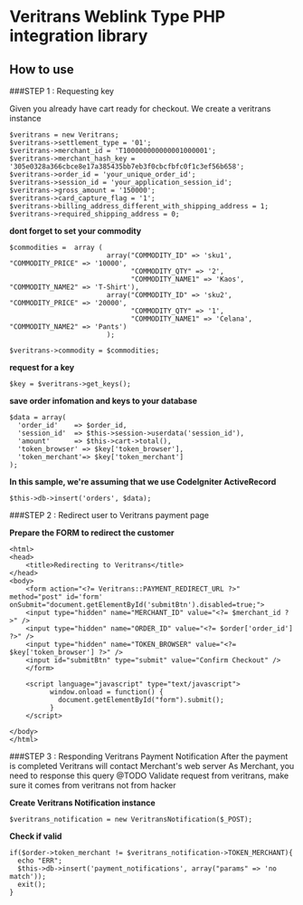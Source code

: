  Veritrans Weblink Type PHP integration library 
==============================================

## How to use

###STEP 1 : Requesting key

Given you already have cart ready for checkout.
We create a veritrans instance

```
$veritrans = new Veritrans;
$veritrans->settlement_type = '01';
$veritrans->merchant_id = 'T100000000000001000001';
$veritrans->merchant_hash_key = '305e0328a366cbce8e17a385435bb7eb3f0cbcfbfc0f1c3ef56b658';
$veritrans->order_id = 'your_unique_order_id';
$veritrans->session_id = 'your_application_session_id';
$veritrans->gross_amount = '150000';
$veritrans->card_capture_flag = '1';
$veritrans->billing_address_different_with_shipping_address = 1;
$veritrans->required_shipping_address = 0;

```

**dont forget to set your commodity**

```
$commodities =  array (
						array("COMMODITY_ID" => 'sku1', "COMMODITY_PRICE" => '10000', 
							  "COMMODITY_QTY" => '2', 
						      "COMMODITY_NAME1" => 'Kaos', "COMMODITY_NAME2" => 'T-Shirt'),
						array("COMMODITY_ID" => 'sku2', "COMMODITY_PRICE" => '20000', 
							  "COMMODITY_QTY" => '1', 
						      "COMMODITY_NAME1" => 'Celana', "COMMODITY_NAME2" => 'Pants')
						);
						
$veritrans->commodity = $commodities;

```

**request for a key**

```
$key = $veritrans->get_keys();
```


**save order infomation and keys to your database**

```
$data = array(
  'order_id'    => $order_id,
  'session_id'  => $this->session->userdata('session_id'),
  'amount'      => $this->cart->total(),
  'token_browser' => $key['token_browser'],
  'token_merchant'=> $key['token_merchant']
);
```

**In this sample, we're assuming that we use CodeIgniter ActiveRecord**

```
$this->db->insert('orders', $data);
```

###STEP 2 :  Redirect user to Veritrans payment page

**Prepare the FORM to redirect the customer**

```
<html>
<head>
	<title>Redirecting to Veritrans</title>
</head>
<body>	
	<form action="<?= Veritrans::PAYMENT_REDIRECT_URL ?>" method="post" id='form'  onSubmit="document.getElementById('submitBtn').disabled=true;">
  	<input type="hidden" name="MERCHANT_ID" value="<?= $merchant_id ?>" />
  	<input type="hidden" name="ORDER_ID" value="<?= $order['order_id'] ?>" />
  	<input type="hidden" name="TOKEN_BROWSER" value="<?= $key['token_browser'] ?>" />
  	<input id="submitBtn" type="submit" value="Confirm Checkout" />
	</form>
	
	<script language="javascript" type="text/javascript">
		  window.onload = function() {
		    document.getElementById("form").submit();
		  }
	</script>	
	
</body>
</html>
```


###STEP 3 : Responding Veritrans Payment Notification
After the payment is completed
Veritrans will contact Merchant's web server
As Merchant, you need to response this query
@TODO Validate request from veritrans, make sure it comes from veritrans not from hacker
 
**Create Veritrans Notification instance**

```
$veritrans_notification = new VeritransNotification($_POST);
```

**Check if valid**

```
if($order->token_merchant != $veritrans_notification->TOKEN_MERCHANT){
  echo "ERR";
  $this->db->insert('payment_notifications', array("params" => 'no match'));
  exit();
}
```
